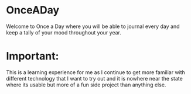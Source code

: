 # OnceADay

Welcome to Once a Day where you will be able to journal every day and keep a tally of your mood throughout your year. 

# Important:

This is a learning experience for me as I continue to get more familiar with different technology that I want to try out and it is nowhere near the state where its usable but more of a fun side project than anything else. 